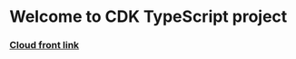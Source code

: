 # Welcome to CDK TypeScript project


### [Cloud front link](https://d2w6eb7for7x7b.cloudfront.net)

